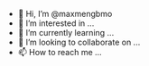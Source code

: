 - 👋 Hi, I’m @maxmengbmo
- 👀 I’m interested in ...
- 🌱 I’m currently learning ...
- 💞️ I’m looking to collaborate on ...
- 📫 How to reach me ...

<!---
maxmengbmo/maxmengbmo is a ✨ special ✨ repository because its `README.md` (this file) appears on your GitHub profile.
You can click the Preview link to take a look at your changes.
--->
